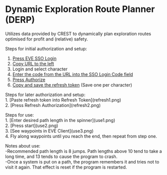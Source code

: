 # Dynamic Exploration Route Planner (DERP)

Utilizes data provided by CREST to dynamically plan exploration routes optimised for profit and (relative) safety.

Steps for initial authorization and setup:<br>
1. [Press EVE SSO Login](step1.png)<br>
2. [Copy URL to the left](step2.png)<br>
3. Login and select character<br>
4. [Enter the code from the URL into the SSO Login Code field](step4.png)<br>
5. [Press Authorize](step5.png)<br>
6. [Copy and save the refresh token](step6.png) (Save one per character)<br>
<p>
Steps for later authorization and setup:<br>
1. [Paste refresh token into Refresh Token](refresh1.png)<br>
2. [Press Refresh Authorization](refresh2.png)<br>
<p>
Steps for use:<br>
1. [Enter desired path length in the spinner](use1.png)<br>
2. [Press start](use2.png)<br>
3. [See waypoints in EVE Client](use3.png)<br>
4. Fly along waypoints until you reach the end, then repeat from step one.<br>
<p>
Notes about use:<br>
-Recommended path length is 8 jumps.  Path lengths above 10 tend to take a long time, and 13 tends to cause the program to crash.<br>
-Once a system is put on a path, the program remembers it and tries not to visit it again.  That effect is reset if the program is restarted.
